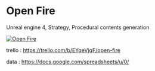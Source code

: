 Open Fire
=======

Unreal engine 4, Strategy, Procedural contents generation

[![Open Fire](http://img.youtube.com/vi/fvG3W_fMEtE/0.jpg)](http://www.youtube.com/watch?v=fvG3W_fMEtE)

trello : https://trello.com/b/EYqeVjqF/open-fire

data : https://docs.google.com/spreadsheets/u/0/
